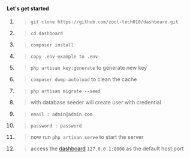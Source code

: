 #### Let's get started
1. > `git clone https://github.com/zool-tech010/dashboard.git`
2. > `cd dashboard`
3. > `composer install`
4. > `copy .env-example to .env`
5. > `php artisan key:generate` to generate new key
6. > `composer dump-autoload` to clean the cache
7. > `php artisan migrate --seed`
8. > with database seeder will create user with credential
9. > `email : admin@admin.com`
10. > `password : password`
11. > now run `php artisan serve` to start the server
12. > access the [dashboard](http://127.0.0.1:8000) `127.0.0.1:8000` as the default host:port
